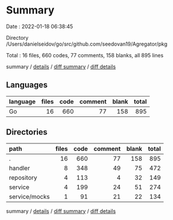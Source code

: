 # Summary

Date : 2022-01-18 06:38:45

Directory /Users/danielseidov/go/src/github.com/seedovan19/Agregator/pkg

Total : 16 files,  660 codes, 77 comments, 158 blanks, all 895 lines

summary / [details](details.md) / [diff summary](diff.md) / [diff details](diff-details.md)

## Languages
| language | files | code | comment | blank | total |
| :--- | ---: | ---: | ---: | ---: | ---: |
| Go | 16 | 660 | 77 | 158 | 895 |

## Directories
| path | files | code | comment | blank | total |
| :--- | ---: | ---: | ---: | ---: | ---: |
| . | 16 | 660 | 77 | 158 | 895 |
| handler | 8 | 348 | 49 | 75 | 472 |
| repository | 4 | 113 | 4 | 32 | 149 |
| service | 4 | 199 | 24 | 51 | 274 |
| service/mocks | 1 | 91 | 21 | 22 | 134 |

summary / [details](details.md) / [diff summary](diff.md) / [diff details](diff-details.md)